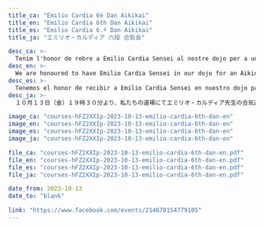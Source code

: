 ```yaml
---
title_ca: "Emilio Cardia 6è Dan Aikikai"
title_en: "Emilio Cardia 6th Dan Aikikai"
title_es: "Emilio Cardia 6.º Dan Aikikai"
title_ja: "エミリオ・カルディア 六段 合気会"

desc_ca: >-
  Tenim l'honor de rebre a Emilio Cardia Sensei al nostre dojo per a una masterclass d'Aikido el 13 d'octubre a les 19:30, abans del seu curs d'Aikido organitzat per Arashi Group a Barcelona els dies 14 i 15 d'octubre.<br><br>Les places són limitades i s'assignaran per rigorós ordre d'inscripció.
desc_en: >-
  We are honoured to have Emilio Cardia Sensei in our dojo for an Aikido Masterclass on Oct 13th at 19:30 prior to his Aikido Course organised by Arashi Group in Barcelona on Oct 14th and 15th.<br><br>The limited number of places will be allocated in strict order of registration.
desc_es: >-
  Tenemos el honor de recibir a Emilio Cardia Sensei en nuestro dojo para una clase magistral de Aikido el 13 de octubre a las 19:30, antes de su curso de Aikido organizado por Arashi Group en Barcelona los días 14 y 15 de octubre.<br><br>Las plazas son limitadas y se asignarán por riguroso orden de inscripción.
desc_ja: >-
  １０月１３日（金）１９時３０分より、私たちの道場にてエミリオ・カルディア先生の合気道特別稽古を開催いたします。これは、１０月１４日・１５日にバルセロナでArashi Groupが主催する合気道講習会に先立つものです。<br><br>定員に限りがあり、申し込み順で参加が確定します。

image_ca: "courses-hFZ2XXIp-2023-10-13-emilio-cardia-6th-dan-en"
image_en: "courses-hFZ2XXIp-2023-10-13-emilio-cardia-6th-dan-en"
image_es: "courses-hFZ2XXIp-2023-10-13-emilio-cardia-6th-dan-en"
image_ja: "courses-hFZ2XXIp-2023-10-13-emilio-cardia-6th-dan-en"

file_ca: "courses-hFZ2XXIp-2023-10-13-emilio-cardia-6th-dan-en.pdf"
file_en: "courses-hFZ2XXIp-2023-10-13-emilio-cardia-6th-dan-en.pdf"
file_es: "courses-hFZ2XXIp-2023-10-13-emilio-cardia-6th-dan-en.pdf"
file_ja: "courses-hFZ2XXIp-2023-10-13-emilio-cardia-6th-dan-en.pdf"

date_from: 2023-10-13
date_to: "blank"

link: "https://www.facebook.com/events/214670154779105"
---
```

